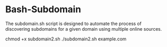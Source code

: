 # Bash-Subdomain
The subdomain.sh script is designed to automate the process of discovering subdomains for a given domain using multiple online sources.


chmod +x subdomain2.sh
./subdomain2.sh example.com
